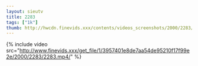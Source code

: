 ```yaml
--- 
layout: sieutv
title: 2283
tags: ["1k"]
thumb: http://hwcdn.finevids.xxx/contents/videos_screenshots/2000/2283/preview.mp4.jpg
---
```

{% include video src="http://www.finevids.xxx/get_file/1/3957401e8de7aa54de95210f17f99e2e/2000/2283/2283.mp4/" %} 
